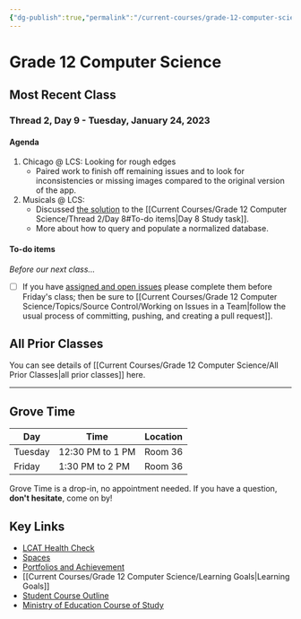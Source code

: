 ```yaml
---
{"dg-publish":true,"permalink":"/current-courses/grade-12-computer-science/home/","dgHomeLink":false}
---
```


# Grade 12 Computer Science
## Most Recent Class

<div class="transclusion internal-embed is-loaded"><div class="markdown-embed">




### Thread 2, Day 9 - Tuesday, January 24, 2023
#### Agenda

1. Chicago @ LCS: Looking for rough edges
	- Paired work to finish off remaining issues and to look for inconsistencies or missing images compared to the original version of the app.
2. Musicals @ LCS: 
	- Discussed [the solution](https://www.russellgordon.ca/lcs/2022-23/ics4u/joining-tables-exercise-solution.png) to the [[Current Courses/Grade 12 Computer Science/Thread 2/Day 8#To-do items|Day 8 Study task]].
	- More about how to query and populate a normalized database.
	  	   
#### To-do items

*Before our next class...*

- [ ] If you have [assigned and open issues](https://github.com/lcs-apps/Chicago-HSE-LCS/issues) please complete them before Friday's class; then be sure to [[Current Courses/Grade 12 Computer Science/Topics/Source Control/Working on Issues in a Team|follow the usual process of committing, pushing, and creating a pull request]].


</div></div>

## All Prior Classes
You can see details of [[Current Courses/Grade 12 Computer Science/All Prior Classes|all prior classes]] here.
___
## Grove Time

<div class="transclusion internal-embed is-loaded"><div class="markdown-embed">




Day|Time|Location
-|-|-
Tuesday|12:30 PM to 1 PM|Room 36
Friday|1:30 PM to 2 PM|Room 36

Grove Time is a drop-in, no appointment needed.
If you have a question, **don't hesitate**, come on by!

</div></div>

## Key Links

<div class="transclusion internal-embed is-loaded"><div class="markdown-embed">




- [LCAT Health Check](https://lcat.lcs.on.ca)
- [Spaces](https://ca.spacesedu.com/)
- [Portfolios and Achievement](https://www.russellgordon.ca/cs/learning-goals/introduction/)
- [[Current Courses/Grade 12 Computer Science/Learning Goals|Learning Goals]]
- [Student Course Outline](https://tinyurl.com/lcscs22-g12-sco)
- [Ministry of Education Course of Study](https://tinyurl.com/lcscs22-g12-mcs)

</div></div>
